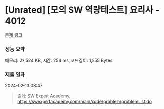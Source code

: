 # [Unrated] [모의 SW 역량테스트] 요리사 - 4012 

[문제 링크](https://swexpertacademy.com/main/code/problem/problemDetail.do?contestProbId=AWIeUtVakTMDFAVH) 

### 성능 요약

메모리: 22,524 KB, 시간: 254 ms, 코드길이: 1,855 Bytes

### 제출 일자

2024-02-13 08:47



> 출처: SW Expert Academy, https://swexpertacademy.com/main/code/problem/problemList.do